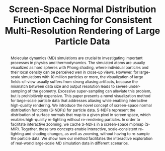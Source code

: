 ---
# this file is written in YAML http://docs.ansible.com/ansible/latest/YAMLSyntax.html
# all lines with a leading sharp are comments and will not be compiled
# longer blocks of text should start with a a leading > to escape all special characters

# URL handle for generated webpage
slug:       sndfs

#specifies layout to be used for page generation (do not modify)
layout:     publication

#publication title
title:      >
   Screen-Space Normal Distribution Function Caching for Consistent Multi-Resolution Rendering of Large Particle Data

#include in selected publications on front page (optional, delete line if not applicable)
display: selected

#list all publication authors in correct order
authors:
 - Mohamed Ibrahim
 - Patrick Wickenhäuser
 - Peter Rautek
 - Guido Reina
 - Markus Hadwiger 
 
#insert publication venue (displayed on publication page)
venue:      >
   IEEE Transactions on Visualization and Computer Graphics, Vol.24, No.1 (Proceedings IEEE Scientific Visualization 2017), pp. 944-953
   
#insert short venue (displayed in box in publication list)
shortvenue: >
   IEEE Scientific Visualization 2017

#specify publication year
year:       2018

#insert abstract of publication
abstract:   >
   Molecular dynamics (MD) simulations are crucial to investigating important processes in physics and thermodynamics. The simulated atoms are usually visualized as hard spheres with Phong shading, where individual particles and their local density can be perceived well in close-up views. However, for large-scale simulations with 10 million particles or more, the visualization of large fields-of-view usually suffers from strong aliasing artifacts, because the mismatch between data size and output resolution leads to severe under-sampling of the geometry. Excessive super-sampling can alleviate this problem, but is prohibitively expensive. This paper presents a novel visualization method for large-scale particle data that addresses aliasing while enabling interactive high-quality rendering. We introduce the novel concept of screen-space normal distribution functions (S-NDFs) for particle data. S-NDFs represent the distribution of surface normals that map to a given pixel in screen space, which enables high-quality re-lighting without re-rendering particles. In order to facilitate interactive zooming, we cache S-NDFs in a screen-space mipmap (S-MIP). Together, these two concepts enable interactive, scale-consistent re-lighting and shading changes, as well as zooming, without having to re-sample the particle data. We show how our method facilitates the interactive exploration of real-world large-scale MD simulation data in different scenarios.
 
#link to hi-res teaser image of publication (please make sure the image is wide, e.g. aspect ratio between 4:2 and 4:1) 
teaser:     './publications/2017_ibrahim_SNDF.jpg'

#link to smaller thumbnail image of publication (please make sure the aspect ratio is 3:2, suggested size is 150x100px)
thumbnail:  './publications/2017_ibrahim_thumbnail.png'

#link to publication video (optional): you can either upload the video to our website (insert local link) or host it on youtube or vimeo (in this case insert the youtube/vimeo link)
video:      './publications/2017_ibrahim_SNDF.mp4'

#link to talk video (optional): you can either upload the video to our website (insert local link) or host it on youtube or vimeo (in this case insert the youtube/vimeo link)
talk:       'https://vimeo.com/237673207'

#link to publication pdf (optional)
pdf:        './publications/2017_ibrahim_SNDF.pdf'


#insert citation. please format citation by inserting <br> at line breaks, &nbsp;&nbsp; will insert a tab character to prettify the citation
citation:   >
  @article{Ibrahim2018SNDFs,<br>
   &nbsp;&nbsp;title = {Screen-Space Normal Distribution Function Caching for Consistent Multi-Resolution Rendering of Large Particle Data},<br>
   &nbsp;&nbsp;author = {Ibrahim, Mohamed and Wickenh\"{a}user, Patrick and Rautek, Peter and Reina, Guido and Hadwiger, Markus},<br>
   &nbsp;&nbsp;journal = {IEEE Transactions on Visualization and Computer Graphics (Proceedings IEEE Scientific Visualization 2017)},<br>
   &nbsp;&nbsp;year = {2018}<br>
   &nbsp;&nbsp;volume = {24},<br>
   &nbsp;&nbsp;number = {1},<br>
   &nbsp;&nbsp;pages = {944--953}<br>
  }
  
#insert links to additional material for the publication (optional)
#links need a title, a URL and a type (this defines the link icon) which can be one of the following values: code, archive, files, slides or text (this is the default icon)
links: 
 - title: Supplementary Material
   type:  pdf
   url:   './publications/2017_ibrahim_SNDF_supplementary.pdf' 
# - title: ExampleSlides
#   type:  slides
#   url:   './publications/presentation.pptx' 
   
#don't forget the leading and trailing --- in a YAML file
---